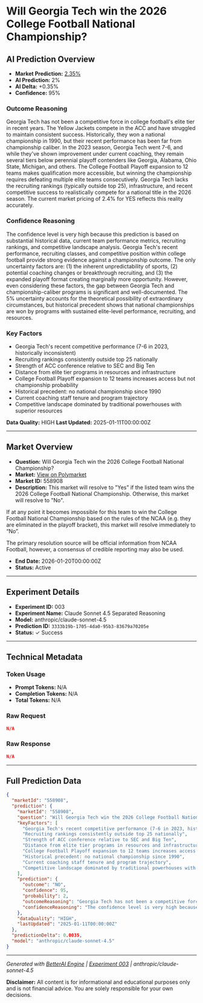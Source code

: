 # Will Georgia Tech win the 2026 College Football National Championship?

## AI Prediction Overview

- **Market Prediction:** [2.35%](https://polymarket.com/event/college-football-champion-2026-684/will-georgia-tech-win-the-2026-college-football-national-championship)
- **AI Prediction:** 2%
- **AI Delta:** +0.35%
- **Confidence:** 95%

### Outcome Reasoning
Georgia Tech has not been a competitive force in college football's elite tier in recent years. The Yellow Jackets compete in the ACC and have struggled to maintain consistent success. Historically, they won a national championship in 1990, but their recent performance has been far from championship caliber. In the 2023 season, Georgia Tech went 7-6, and while they've shown improvement under current coaching, they remain several tiers below perennial playoff contenders like Georgia, Alabama, Ohio State, Michigan, and others. The College Football Playoff expansion to 12 teams makes qualification more accessible, but winning the championship requires defeating multiple elite teams consecutively. Georgia Tech lacks the recruiting rankings (typically outside top 25), infrastructure, and recent competitive success to realistically compete for a national title in the 2026 season. The current market pricing of 2.4% for YES reflects this reality accurately.

### Confidence Reasoning
The confidence level is very high because this prediction is based on substantial historical data, current team performance metrics, recruiting rankings, and competitive landscape analysis. Georgia Tech's recent performance, recruiting classes, and competitive position within college football provide strong evidence against a championship outcome. The only uncertainty factors are: (1) the inherent unpredictability of sports, (2) potential coaching changes or breakthrough recruiting, and (3) the expanded playoff format creating marginally more opportunity. However, even considering these factors, the gap between Georgia Tech and championship-caliber programs is significant and well-documented. The 5% uncertainty accounts for the theoretical possibility of extraordinary circumstances, but historical precedent shows that national championships are won by programs with sustained elite-level performance, recruiting, and resources.

### Key Factors
- Georgia Tech's recent competitive performance (7-6 in 2023, historically inconsistent)
- Recruiting rankings consistently outside top 25 nationally
- Strength of ACC conference relative to SEC and Big Ten
- Distance from elite tier programs in resources and infrastructure
- College Football Playoff expansion to 12 teams increases access but not championship probability
- Historical precedent: no national championship since 1990
- Current coaching staff tenure and program trajectory
- Competitive landscape dominated by traditional powerhouses with superior resources

**Data Quality:** HIGH
**Last Updated:** 2025-01-11T00:00:00Z

---

## Market Overview

- **Question:** Will Georgia Tech win the 2026 College Football National Championship?
- **Market:** [View on Polymarket](https://polymarket.com/event/college-football-champion-2026-684/will-georgia-tech-win-the-2026-college-football-national-championship)
- **Market ID:** 558908
- **Description:** This market will resolve to "Yes" if the listed team wins the 2026 College Football National Championship. Otherwise, this market will resolve to "No".

If at any point it becomes impossible for this team to win the College Football National Championship based on the rules of the NCAA (e.g. they are eliminated in the playoff bracket), this market will resolve immediately to “No”.

The primary resolution source will be official information from NCAA Football, however, a consensus of credible reporting may also be used.
- **End Date:** 2026-01-20T00:00:00Z
- **Status:** Active

---

## Experiment Details

- **Experiment ID:** 003
- **Experiment Name:** Claude Sonnet 4.5 Separated Reasoning
- **Model:** anthropic/claude-sonnet-4.5
- **Prediction ID:** `3333b19b-1705-4da0-95b3-83679a70205e`
- **Status:** ✓ Success


---

## Technical Metadata

### Token Usage
- **Prompt Tokens:** N/A
- **Completion Tokens:** N/A
- **Total Tokens:** N/A

### Raw Request
```json
N/A
```

### Raw Response
```json
N/A
```

---

## Full Prediction Data

```json
{
  "marketId": "558908",
  "prediction": {
    "marketId": "558908",
    "question": "Will Georgia Tech win the 2026 College Football National Championship?",
    "keyFactors": [
      "Georgia Tech's recent competitive performance (7-6 in 2023, historically inconsistent)",
      "Recruiting rankings consistently outside top 25 nationally",
      "Strength of ACC conference relative to SEC and Big Ten",
      "Distance from elite tier programs in resources and infrastructure",
      "College Football Playoff expansion to 12 teams increases access but not championship probability",
      "Historical precedent: no national championship since 1990",
      "Current coaching staff tenure and program trajectory",
      "Competitive landscape dominated by traditional powerhouses with superior resources"
    ],
    "prediction": {
      "outcome": "NO",
      "confidence": 95,
      "probability": 2,
      "outcomeReasoning": "Georgia Tech has not been a competitive force in college football's elite tier in recent years. The Yellow Jackets compete in the ACC and have struggled to maintain consistent success. Historically, they won a national championship in 1990, but their recent performance has been far from championship caliber. In the 2023 season, Georgia Tech went 7-6, and while they've shown improvement under current coaching, they remain several tiers below perennial playoff contenders like Georgia, Alabama, Ohio State, Michigan, and others. The College Football Playoff expansion to 12 teams makes qualification more accessible, but winning the championship requires defeating multiple elite teams consecutively. Georgia Tech lacks the recruiting rankings (typically outside top 25), infrastructure, and recent competitive success to realistically compete for a national title in the 2026 season. The current market pricing of 2.4% for YES reflects this reality accurately.",
      "confidenceReasoning": "The confidence level is very high because this prediction is based on substantial historical data, current team performance metrics, recruiting rankings, and competitive landscape analysis. Georgia Tech's recent performance, recruiting classes, and competitive position within college football provide strong evidence against a championship outcome. The only uncertainty factors are: (1) the inherent unpredictability of sports, (2) potential coaching changes or breakthrough recruiting, and (3) the expanded playoff format creating marginally more opportunity. However, even considering these factors, the gap between Georgia Tech and championship-caliber programs is significant and well-documented. The 5% uncertainty accounts for the theoretical possibility of extraordinary circumstances, but historical precedent shows that national championships are won by programs with sustained elite-level performance, recruiting, and resources."
    },
    "dataQuality": "HIGH",
    "lastUpdated": "2025-01-11T00:00:00Z"
  },
  "predictionDelta": 0.0035,
  "model": "anthropic/claude-sonnet-4.5"
}
```

---

*Generated with [BetterAI Engine](https://github.com/better-labs/betteraiengine) | [Experiment 003](https://github.com/better-labs/prediction-history/tree/main/exp003) | anthropic/claude-sonnet-4.5*

**Disclaimer:** All content is for informational and educational purposes only and is not financial advice. You are solely responsible for your own decisions.
